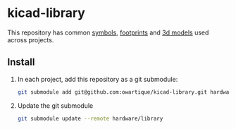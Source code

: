 # kicad-library

This repository has common [symbols](symbols), [footprints](footprints) and [3d models](3d_models) used across projects.

## Install

1. In each project, add this repository as a git submodule:

    ```sh
    git submodule add git@github.com:owartique/kicad-library.git hardware/library
    ```
1. Update the git submodule

    ```sh
    git submodule update --remote hardware/library
    ```
